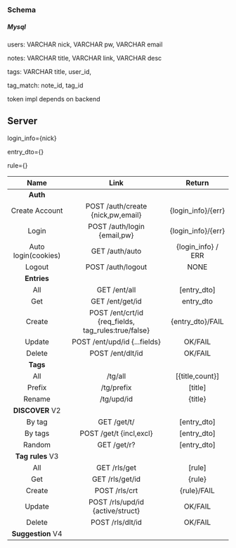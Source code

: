 ### Schema
##### Mysql
users: VARCHAR nick, VARCHAR pw, VARCHAR email

notes: VARCHAR title, VARCHAR link, VARCHAR desc

tags: VARCHAR title, user_id, 

tag_match: note_id, tag_id

token impl depends on backend

## Server
login_info={nick}

entry_dto={}

rule={}

|Name|Link|Return|
|:-: |:-: |:-:   |
|__Auth__|||
|Create Account| POST /auth/create {nick,pw,email} | {login_info}/{err} |
|Login         | POST /auth/login {email,pw}       | {login_info}/{err} |
|Auto login(cookies)| GET  /auth/auto | {login_info} / ERR |
|Logout|POST /auth/logout | NONE |
|__Entries__|||
|All|GET /ent/all|[entry_dto]|
|Get|GET /ent/get/id|entry_dto|
|Create|POST /ent/crt/id {req_fields, tag_rules:true/false} |{entry_dto}/FAIL|
|Update|POST /ent/upd/id {...fields}|OK/FAIL|
|Delete|POST /ent/dlt/id |OK/FAIL|
|__Tags__|||
|All|/tg/all|[{title,count}]|
|Prefix|/tg/prefix|[title]|
|Rename|/tg/upd/id|{title}|
|__DISCOVER__ V2|||
|By tag|GET /get/t/<tag>|[entry_dto]|
|By tags|POST /get/t {incl,excl}|[entry_dto]|
|Random| GET /get/r?<size>|[entry_dto]|
|__Tag rules__ V3|||
|All|GET /rls/get|[rule]|  
|Get|GET /rls/get/id|{rule}|
|Create|POST /rls/crt|{rule}/FAIL|
|Update|POST /rls/upd/id {active/struct} | OK/FAIL|
|Delete|POST /rls/dlt/id|OK/FAIL|
|__Suggestion__ V4|||
